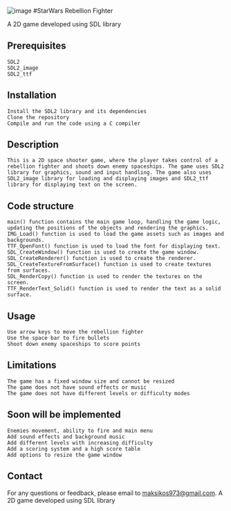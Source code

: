   ![image](https://user-images.githubusercontent.com/69985852/219415108-e1b20d1a-6c30-4ace-abac-3febb01707f6.png)
#StarWars Rebellion Fighter

A 2D game developed using SDL library

## Prerequisites

    SDL2
    SDL2_image
    SDL2_ttf

## Installation

    Install the SDL2 library and its dependencies
    Clone the repository
    Compile and run the code using a C compiler

## Description

    This is a 2D space shooter game, where the player takes control of a rebellion fighter and shoots down enemy spaceships. The game uses SDL2 library for graphics, sound and input handling. The game also uses SDL2_image library for loading and displaying images and SDL2_ttf library for displaying text on the screen.
## Code structure

    main() function contains the main game loop, handling the game logic, updating the positions of the objects and rendering the graphics.
    IMG_Load() function is used to load the game assets such as images and backgrounds.
    TTF_OpenFont() function is used to load the font for displaying text.
    SDL_CreateWindow() function is used to create the game window.
    SDL_CreateRenderer() function is used to create the renderer.
    SDL_CreateTextureFromSurface() function is used to create textures from surfaces.
    SDL_RenderCopy() function is used to render the textures on the screen.
    TTF_RenderText_Solid() function is used to render the text as a solid surface.

## Usage

    Use arrow keys to move the rebellion fighter
    Use the space bar to fire bullets
    Shoot down enemy spaceships to score points

## Limitations

    The game has a fixed window size and cannot be resized
    The game does not have sound effects or music
    The game does not have different levels or difficulty modes

## Soon will be implemented

    Enemies movement, ability to fire and main menu
    Add sound effects and background music
    Add different levels with increasing difficulty
    Add a scoring system and a high score table
    Add options to resize the game window

## Contact

For any questions or feedback, please email to maksikos973@gmail.com.
A 2D game developed using SDL library

